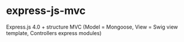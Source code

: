 express-js-mvc
==============

Express.js 4.0 + structure MVC (Model = Mongoose, View = Swig view template, Controllers express modules)
